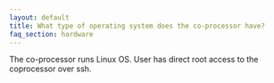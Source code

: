 ```yaml
---
layout: default
title: What type of operating system does the co-processor have?
faq_section: hardware
---
```


The co-processor runs Linux OS. User has direct root access to the coprocessor over ssh.
